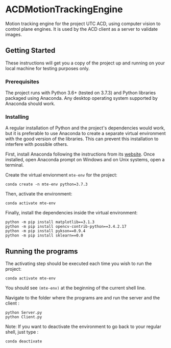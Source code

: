 # ACDMotionTrackingEngine

Motion tracking engine for the project UTC ACD, using computer vision to control plane engines. It is used by the ACD client as a server to validate images.

## Getting Started

These instructions will get you a copy of the project up and running on your local machine for testing purposes only.


### Prerequisites

The project runs with Python 3.6+ (tested on 3.7.3) and Python libraries packaged using Anaconda. Any desktop operating system supported by Anaconda should work.

### Installing

A regular installation of Python and the project's dependencies would work, but it is preferable to use Anaconda to create a separate virtual environment with the good version of the libraries. This can prevent this installation to interfere with possible others.

First, install Anaconda following the instructions from its [website](https://www.anaconda.com/distribution/ "Anaconda website"). Once installed, open Anaconda prompt on Windows and on Unix systems, open a terminal.

Create the virtual envionment `mte-env` for the project:

```shell
conda create -n mte-env python=3.7.3
```

Then, activate the environment:

```shell
conda activate mte-env
```

Finally, install the dependencies inside the virtual environment:

```shell
python -m pip install matplotlib==3.1.3
python -m pip install opencv-contrib-python==3.4.2.17
python -m pip install pykson==0.9.4
python -m pip install sklearn==0.0
```


## Running the programs


The activating step should be executed each time you wish to run the project:

```shell
conda activate mte-env
```

You should see `(mte-env)` at the beginning of the current shell line.

Navigate to the folder where the programs are and run the server and the client :
```shell
python Server.py
python Client.py
```

Note: If you want to deactivate the environment to go back to your regular shell, just type :

```shell
conda deactivate
```
